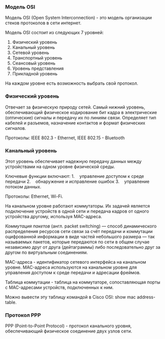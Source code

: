 ### Модель OSI
Модель OSI (Open System Interconnection) - это модель организации стеков протоколов в сети интернет.

Модель OSI состоит из следующих 7 уровней:
1. Физический уровень
2. Канальный  уровень
3. Сетевой уровень
4. Транспортный уровень
5. Сеансовый уровень
6. Уровень представления
7. Прикладной уровень

На каждом уровне есть возможность выбрать свой протокол. 

### Физический уровень
Отвечает за физическую природу сетей. Самый нижний уровень, обеспечивающий физическое кодирование бит кадра в электрические (оптические) сигналы и передачу их по линиям связи. Определяет тип кабелей и разъемов, назначение контактов и формат физических сигналов. 

Протоколы: IEEE 802.3 - Ethernet, IEEE 802.15 - Bluetooth


### Канальный уровень
Этот уровень обеспечивает надежную передачу данных между устройствами на одном уровне физической среды.

Ключевые функции включают:
1.    управление доступом к среде передачи
2.    обнаружение и исправление ошибок
3.    управление потоком данных.

Протоколы: Ethernet, Wi-Fi.


На канальном уровне работают коммутаторы. Их задачей является подключение устройств в одной сети и передача кадров от одного устройства другому, используя MAC-адреса.

*Коммутация пакетов* (англ. packet switching) — способ динамического распределения ресурсов сети связи за счёт передачи и коммутации оцифрованной информации в виде частей небольшого размера — так называемых пакетов, которые передаются по сети в общем случае независимо друг от друга (дейтаграммы) либо последовательно друг за другом по виртуальным соединениям.

MAC-адреса - идентификатор сетевого интерфейса на канальном уровне. MAC-адреса используются на канальном уровне для управления доступом к среде передачи и адресации фреймов.

Таблица коммутации - таблица на коммутаторе, сопоставляющая порты с MAC-адресами устройств, подключенных к ним.

Можно вывести эту таблицу командой в Cisco OSI: show mac address-table.

### Протокол PPP
PPP (Point-to-Point Protocol) - протокол канального уровня, обеспечивающий физическое соединение двух узлов сети. 